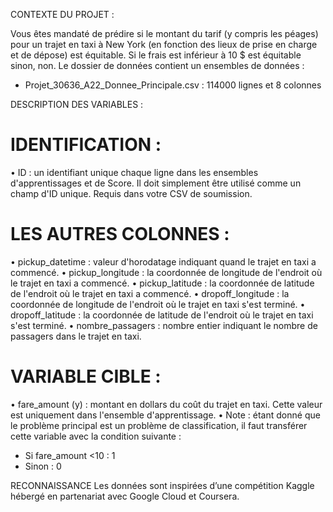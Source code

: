 CONTEXTE DU PROJET :

Vous êtes mandaté de prédire si le montant du tarif (y compris les péages) pour un trajet en taxi à
New York (en fonction des lieux de prise en charge et de dépose) est équitable.
Si le frais est inférieur à 10 $ est équitable sinon, non.
Le dossier de données contient un ensembles de données :
- Projet_30636_A22_Donnee_Principale.csv : 114000 lignes et 8 colonnes

DESCRIPTION DES VARIABLES :
# IDENTIFICATION :
• ID : un identifiant unique chaque ligne dans les ensembles d'apprentissages et de Score.
Il doit simplement être utilisé comme un champ d'ID unique. Requis dans votre CSV de
soumission.
# LES AUTRES COLONNES :
• pickup_datetime : valeur d'horodatage indiquant quand le trajet en taxi a commencé.
• pickup_longitude : la coordonnée de longitude de l'endroit où le trajet en taxi a
commencé.
• pickup_latitude : la coordonnée de latitude de l'endroit où le trajet en taxi a commencé.
• dropoff_longitude : la coordonnée de longitude de l'endroit où le trajet en taxi s'est
terminé.
• dropoff_latitude : la coordonnée de latitude de l'endroit où le trajet en taxi s'est terminé.
• nombre_passagers : nombre entier indiquant le nombre de passagers dans le trajet en
taxi.
# VARIABLE CIBLE :

• fare_amount (y) : montant en dollars du coût du trajet en taxi. Cette valeur est
uniquement dans l'ensemble d'apprentissage.
• Note : étant donné que le problème principal est un problème de classification, il faut
transférer cette variable avec la condition suivante :
- Si fare_amount <10 : 1
- Sinon : 0

RECONNAISSANCE
Les données sont inspirées d’une compétition Kaggle hébergé en partenariat avec Google Cloud et
Coursera.
